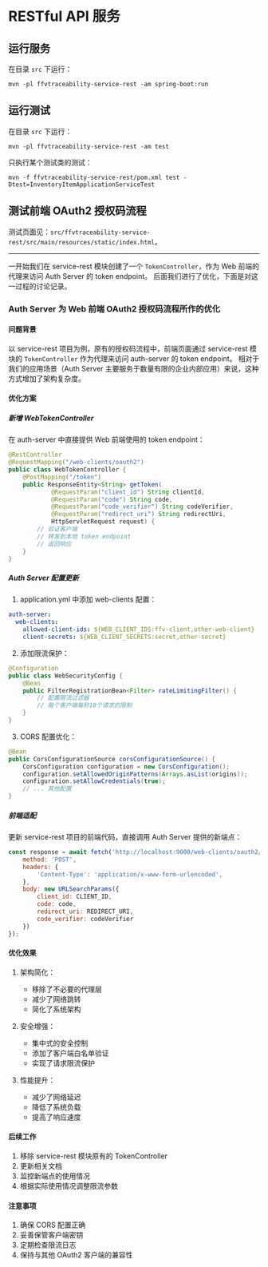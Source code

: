 # RESTful API 服务


## 运行服务

在目录 `src` 下运行：
```shell
mvn -pl ffvtraceability-service-rest -am spring-boot:run
```

## 运行测试

在目录 `src` 下运行：

```shell
mvn -pl ffvtraceability-service-rest -am test
```

只执行某个测试类的测试：

```shell
mvn -f ffvtraceability-service-rest/pom.xml test -Dtest=InventoryItemApplicationServiceTest
```


## 测试前端 OAuth2 授权码流程

测试页面见：`src/ffvtraceability-service-rest/src/main/resources/static/index.html`。


---

一开始我们在 service-rest 模块创建了一个 `TokenController`，作为 Web 前端的代理来访问 Auth Server 的 token endpoint。
后面我们进行了优化，下面是对这一过程的讨论记录。


### Auth Server 为 Web 前端 OAuth2 授权码流程所作的优化

#### 问题背景

以 service-rest 项目为例，原有的授权码流程中，前端页面通过 service-rest 模块的 `TokenController` 作为代理来访问 auth-server 的 token endpoint。
相对于我们的应用场景（Auth Server 主要服务于数量有限的企业内部应用）来说，这种方式增加了架构复杂度。


#### 优化方案

##### 新增 WebTokenController

在 auth-server 中直接提供 Web 前端使用的 token endpoint：

```java
@RestController
@RequestMapping("/web-clients/oauth2")
public class WebTokenController {
    @PostMapping("/token")
    public ResponseEntity<String> getToken(
            @RequestParam("client_id") String clientId,
            @RequestParam("code") String code,
            @RequestParam("code_verifier") String codeVerifier,
            @RequestParam("redirect_uri") String redirectUri,
            HttpServletRequest request) {
        // 验证客户端
        // 转发到本地 token endpoint
        // 返回响应
    }
}
```

##### Auth Server 配置更新

1. application.yml 中添加 web-clients 配置：

```yaml
auth-server:
  web-clients:
    allowed-client-ids: ${WEB_CLIENT_IDS:ffv-client,other-web-client}
    client-secrets: ${WEB_CLIENT_SECRETS:secret,other-secret}
```

2. 添加限流保护：

```java
@Configuration
public class WebSecurityConfig {
    @Bean
    public FilterRegistrationBean<Filter> rateLimitingFilter() {
        // 配置限流过滤器
        // 每个客户端每秒10个请求的限制
    }
}
```

3. CORS 配置优化：

```java
@Bean
public CorsConfigurationSource corsConfigurationSource() {
    CorsConfiguration configuration = new CorsConfiguration();
    configuration.setAllowedOriginPatterns(Arrays.asList(origins));
    configuration.setAllowCredentials(true);
    // ... 其他配置
}
```

##### 前端适配

更新 service-rest 项目的前端代码，直接调用 Auth Server 提供的新端点：

```javascript
const response = await fetch('http://localhost:9000/web-clients/oauth2/token', {
    method: 'POST',
    headers: {
        'Content-Type': 'application/x-www-form-urlencoded',
    },
    body: new URLSearchParams({
        client_id: CLIENT_ID,
        code: code,
        redirect_uri: REDIRECT_URI,
        code_verifier: codeVerifier
    })
});
```

#### 优化效果

1. 架构简化：
   - 移除了不必要的代理层
   - 减少了网络跳转
   - 简化了系统架构

2. 安全增强：
   - 集中式的安全控制
   - 添加了客户端白名单验证
   - 实现了请求限流保护

3. 性能提升：
   - 减少了网络延迟
   - 降低了系统负载
   - 提高了响应速度

#### 后续工作

1. 移除 service-rest 模块原有的 TokenController
2. 更新相关文档
3. 监控新端点的使用情况
4. 根据实际使用情况调整限流参数

#### 注意事项

1. 确保 CORS 配置正确
2. 妥善保管客户端密钥
3. 定期检查限流日志
4. 保持与其他 OAuth2 客户端的兼容性

